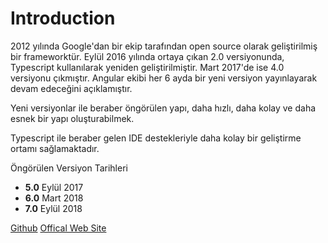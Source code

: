# Introduction

2012 yılında Google'dan bir ekip tarafından open source olarak geliştirilmiş bir frameworktür. Eylül 2016 yılında ortaya çıkan 2.0 versiyonunda, Typescript kullanılarak yeniden geliştirilmiştir. Mart 2017'de ise 4.0 versiyonu çıkmıştır. Angular ekibi her 6 ayda bir yeni versiyon yayınlayarak devam edeceğini açıklamıştır. 

Yeni versiyonlar ile beraber öngörülen yapı, daha hızlı, daha kolay ve daha esnek bir yapı oluşturabilmek. 

Typescript ile beraber gelen IDE destekleriyle daha kolay bir geliştirme ortamı sağlamaktadır.

Öngörülen Versiyon Tarihleri

- **5.0** Eylül 2017
- **6.0** Mart 2018
- **7.0** Eylül 2018

[Github](https://github.com/angular/angular)
[Offical Web Site](https://angular.io)